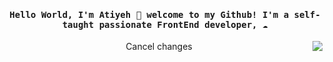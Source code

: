 
<h4 align="center"><samp> Hello World, I'm Atiyeh 👋 welcome to my Github! I'm a self-taught passionate FrontEnd developer,  ☁️ </samp></h4>



<p align="center"><img align="right" src="https://media.giphy.com/media/jIgXf4hgbHCeKiXpvt/giphy.gif" />Cancel changes
</p>


